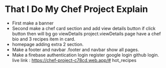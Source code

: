# That I Do My Chef Project Explain
* First make a banner 
* Second make a chef card section and add view details button if click button then will bg go viewDetails project.viewDetails page have a chef bio and 3 recipes item in card.
* homepage adding extra 2 section. 
* Make a footer and navbar .footer and navbar show all pages.
* Make a firebase authentication login register google login github login.
live link : https://chef-project-c78cd.web.app/# hot_recipes
